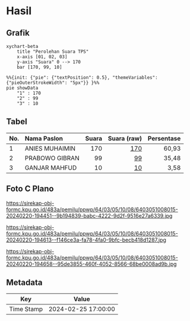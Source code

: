# Hasil

## Grafik

```mermaid
xychart-beta
    title "Perolehan Suara TPS"
    x-axis [01, 02, 03]
    y-axis "Suara" 0 --> 170
    bar [170, 99, 10]
```

```mermaid
%%{init: {"pie": {"textPosition": 0.5}, "themeVariables": {"pieOuterStrokeWidth": "5px"}} }%%
pie showData
    "1" : 170
    "2" : 99
    "3" : 10
```

## Tabel

| No. | Nama Paslon    | Suara | Suara (raw) | Persentase |
|:--- |:-------------- | -----:| -----------:| ----------:|
| 1   | ANIES MUHAIMIN | 170   | [170][p-1]  | 60,93      |
| 2   | PRABOWO GIBRAN | 99    | [99][p-2]   | 35,48      |
| 3   | GANJAR MAHFUD  | 10    | [10][p-3]   | 3,58       |


[p-1]: https://github.com/gigit-pemilu/pemilu-2024-64-kalimantan-timur/blob/main/pilpres/hitung-suara/sub/64-kalimantan-timur/sub/03-berau/sub/05-tanjung-redeb/sub/1008-gunung-panjang/sub/015-tps/sub/paslon-1.txt
[p-2]: https://github.com/gigit-pemilu/pemilu-2024-64-kalimantan-timur/blob/main/pilpres/hitung-suara/sub/64-kalimantan-timur/sub/03-berau/sub/05-tanjung-redeb/sub/1008-gunung-panjang/sub/015-tps/sub/paslon-2.txt
[p-3]: https://github.com/gigit-pemilu/pemilu-2024-64-kalimantan-timur/blob/main/pilpres/hitung-suara/sub/64-kalimantan-timur/sub/03-berau/sub/05-tanjung-redeb/sub/1008-gunung-panjang/sub/015-tps/sub/paslon-3.txt

## Foto C Plano

https://sirekap-obj-formc.kpu.go.id/483a/pemilu/ppwp/64/03/05/10/08/6403051008015-20240220-194451--9b194839-babc-4222-9d2f-9516e27a6339.jpg

https://sirekap-obj-formc.kpu.go.id/483a/pemilu/ppwp/64/03/05/10/08/6403051008015-20240220-194613--f146ce3a-fa78-4fa0-9bfc-becb418d1287.jpg

https://sirekap-obj-formc.kpu.go.id/483a/pemilu/ppwp/64/03/05/10/08/6403051008015-20240220-194658--95de3855-460f-4052-8566-68be0008ad9b.jpg


## Metadata

| Key        | Value               |
| ---------- | ------------------- |
| Time Stamp | 2024-02-25 17:00:00 |



